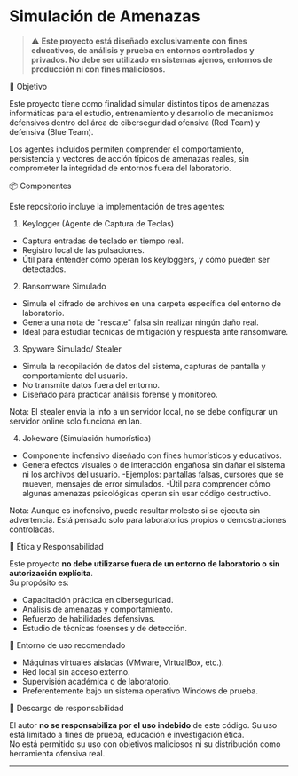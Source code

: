 # Simulación de Amenazas

> ⚠️ **Este proyecto está diseñado exclusivamente con fines educativos, de análisis y prueba en entornos controlados y privados. No debe ser utilizado en sistemas ajenos, entornos de producción ni con fines maliciosos.**

🧠 Objetivo

Este proyecto tiene como finalidad simular distintos tipos de amenazas informáticas para el estudio, entrenamiento y desarrollo de mecanismos defensivos dentro del área de ciberseguridad ofensiva (Red Team) y defensiva (Blue Team).

Los agentes incluidos permiten comprender el comportamiento, persistencia y vectores de acción típicos de amenazas reales, sin comprometer la integridad de entornos fuera del laboratorio.

📦 Componentes

Este repositorio incluye la implementación de tres agentes:

1. Keylogger (Agente de Captura de Teclas)
- Captura entradas de teclado en tiempo real.
- Registro local de las pulsaciones.
- Útil para entender cómo operan los keyloggers, y cómo pueden ser detectados.

2. Ransomware Simulado
- Simula el cifrado de archivos en una carpeta específica del entorno de laboratorio.
- Genera una nota de "rescate" falsa sin realizar ningún daño real.
- Ideal para estudiar técnicas de mitigación y respuesta ante ransomware.

3. Spyware Simulado/ Stealer
- Simula la recopilación de datos del sistema, capturas de pantalla y comportamiento del usuario.
- No transmite datos fuera del entorno.
- Diseñado para practicar análisis forense y monitoreo.

Nota: El stealer envia la info a un servidor local, no se debe configurar un servidor online solo funciona en lan.

4. Jokeware (Simulación humorística)
- Componente inofensivo diseñado con fines humorísticos y educativos.
- Genera efectos visuales o de interacción engañosa sin dañar el sistema ni los archivos del usuario.
-Ejemplos: pantallas falsas, cursores que se mueven, mensajes de error simulados.
-Útil para comprender cómo algunas amenazas psicológicas operan sin usar código destructivo.

Nota: Aunque es inofensivo, puede resultar molesto si se ejecuta sin advertencia. Está pensado solo para laboratorios propios o demostraciones controladas.

🔐 Ética y Responsabilidad

Este proyecto **no debe utilizarse fuera de un entorno de laboratorio o sin autorización explícita**.  
Su propósito es:

- Capacitación práctica en ciberseguridad.
- Análisis de amenazas y comportamiento.
- Refuerzo de habilidades defensivas.
- Estudio de técnicas forenses y de detección.

🧪 Entorno de uso recomendado

- Máquinas virtuales aisladas (VMware, VirtualBox, etc.).
- Red local sin acceso externo.
- Supervisión académica o de laboratorio.
- Preferentemente bajo un sistema operativo Windows de prueba.

🛑 Descargo de responsabilidad

El autor **no se responsabiliza por el uso indebido** de este código. Su uso está limitado a fines de prueba, educación e investigación ética.  
No está permitido su uso con objetivos maliciosos ni su distribución como herramienta ofensiva real.

---

